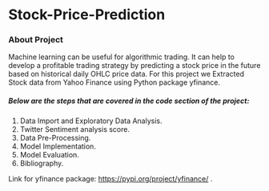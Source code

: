 # Stock-Price-Prediction
### About Project
Machine learning can be useful for algorithmic trading. It can help to develop a profitable 
trading strategy by predicting a stock price in the future based on historical daily OHLC price 
data. For this project we Extracted Stock data from Yahoo Finance using Python package yfinance.

##### Below are the steps that are covered in the code section of the project:
1. Data Import and Exploratory Data Analysis.
2. Twitter Sentiment analysis score.
3. Data Pre-Processing.
4. Model Implementation.
5. Model Evaluation.
6. Bibliography.

Link for yfinance package:
https://pypi.org/project/yfinance/ .
